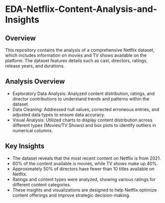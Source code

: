 # EDA-Netflix-Content-Analysis-and-Insights

## Overview

This repository contains the analysis of a comprehensive Netflix dataset, which includes information on movies and TV shows available on the platform. The dataset features details such as cast, directors, ratings, release years, and durations.

## Analysis Overview

- Exploratory Data Analysis: Analyzed content distribution, ratings, and director contributions to understand trends and patterns within the dataset.
- Data Cleaning: Addressed null values, corrected erroneous entries, and adjusted data types to ensure data accuracy.
- Visual Analysis: Utilized charts to display content distribution across different types (Movies/TV Shows) and box plots to identify outliers in numerical columns.

## Key Insights

- The dataset reveals that the most recent content on Netflix is from 2021.
- 60% of the content available is movies, while TV shows make up 40%.
- Approximately 50% of directors have fewer than 10 titles available on Netflix.
- Ratings and content types were analyzed, showing various ratings for different content categories.
- These insights and visualizations are designed to help Netflix optimize content offerings and improve strategic decision-making.






